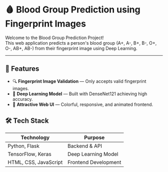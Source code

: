 # 🩸 Blood Group Prediction using Fingerprint Images

Welcome to the Blood Group Prediction Project!  
This web application predicts a person's blood group (A+, A-, B+, B-, O+, O-, AB+, AB-) from their fingerprint image using Deep Learning.

---

## 🚀 Features

- 🔍 **Fingerprint Image Validation** — Only accepts valid fingerprint images.
- 🧠 **Deep Learning Model** — Built with DenseNet121 achieving high accuracy.
- 🎨 **Attractive Web UI** — Colorful, responsive, and animated frontend.

## 🛠️ Tech Stack

| Technology | Purpose |
|------------|---------|
| Python, Flask | Backend & API |
| TensorFlow, Keras | Deep Learning Model |
| HTML, CSS, JavaScript | Frontend Development |




